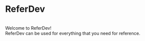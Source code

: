 # ReferDev
<br>
Welcome to ReferDev!
<br>
ReferDev can be used for everything that you need for reference.
